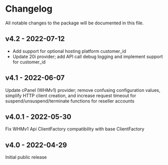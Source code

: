# Changelog

All notable changes to the package will be documented in this file.

## v4.2 - 2022-07-12

- Add support for optional hosting platform customer_id
- Update 20i provider; add API call debug logging and implement support for
  customer_id

## v4.1 - 2022-06-07

Update cPanel (WHMv1) provider; remove confusing configuration values, simplify
HTTP client creation, and increase request timeout for suspend/unsuspend/terminate
functions for reseller accounts
## v4.0.1 - 2022-05-30

Fix WHMv1 Api ClientFactory compatibility with base ClientFactory

## v4.0 - 2022-04-29

Initial public release